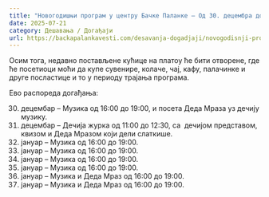 ```yaml
---
title: "Новогодишњи програм у центру Бачке Паланке – Од 30. децембра до 7. јануара"
date: 2025-07-21
category: Дешавања / Догађаји
url: https://backapalankavesti.com/desavanja-dogadjaji/novogodisnji-program-u-centru-backe-palanke/
---
```


Осим тога, недавно постављене кућице на платоу ће бити отворене, где ће посетиоци моћи да купе сувенире, колаче, чај, кафу, палачинке и друге посластице и то у периоду трајања програма.

Ево распореда догађања:

30. децембар – Музика од 16:00 до 19:00, и посета Деда Мраза уз дечију музику.
31. децембар – Дечија журка од 11:00 до 12:30, са  дечијом представом, квизом и Деда Мразом који дели слаткише.
2. јануар – Музика од 16:00 до 19:00.
3. јануар – Музика од 16:00 до 19:00.
4. јануар – Музика од 16:00 до 19:00.
5. јануар – Музика од 16:00 до 19:00.
6. јануар – Музика и Деда Мраз од 16:00 до 19:00.
7. јануар – Музика и Деда Мраз од 16:00 до 19:00.
